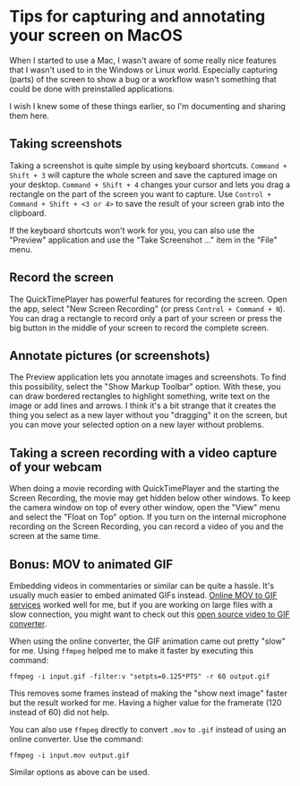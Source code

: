 # Tips for capturing and annotating your screen on MacOS

When I started to use a Mac, I wasn't aware of some really nice features that I wasn't used to in the Windows or Linux
world. Especially capturing (parts) of the screen to show a bug or a workflow wasn't something that could be done with
preinstalled applications.

I wish I knew some of these things earlier, so I'm documenting and sharing them here.

## Taking screenshots

Taking a screenshot is quite simple by using keyboard shortcuts. `Command + Shift + 3` will capture the whole screen
and save the captured image on your desktop. `Command + Shift + 4` changes your cursor and lets you drag a rectangle on
the part of the screen you want to capture. Use `Control + Command + Shift + <3 or 4>` to save the result of your
screen grab into the clipboard.

If the keyboard shortcuts won't work for you, you can also use the "Preview" application and use the "Take Screenshot
..." item in the "File" menu.

## Record the screen

The QuickTimePlayer has powerful features for recording the screen. Open the app, select "New Screen Recording" (or
press `Control + Command + N`). You can drag a rectangle to record only a part of your screen or press the big button
in the middle of your screen to record the complete screen.

## Annotate pictures (or screenshots)

The Preview application lets you annotate images and screenshots. To find this possibility, select the "Show Markup
Toolbar" option. With these, you can draw bordered rectangles to highlight something, write text on the image or add
lines and arrows. I think it's a bit strange that it creates the thing you select as a new layer without you "dragging"
it on the screen, but you can move your selected option on a new layer without problems.

## Taking a screen recording with a video capture of your webcam

When doing a movie recording with QuickTimePlayer and the starting the Screen Recording, the movie may get hidden below
other windows. To keep the camera window on top of every other window, open the "View" menu and select the "Float on
Top" option. If you turn on the internal microphone recording on the Screen Recording, you can record a video of you
and the screen at the same time.

## Bonus: MOV to animated GIF

Embedding videos in commentaries or similar can be quite a hassle. It's usually much easier to embed animated GIFs
instead. [Online MOV to GIF services](https://www.onlineconverter.com/mov-to-gif) worked well for me, but if you are
working on large files with a slow connection, you might want to check out this
[open source video to GIF converter](https://github.com/mortenjust/droptogif).

When using the online converter, the GIF animation came out pretty "slow" for me. Using `ffmpeg` helped me to make it
faster by executing this command:

```
ffmpeg -i input.gif -filter:v "setpts=0.125*PTS" -r 60 output.gif
```

This removes some frames instead of making the "show next image" faster but the result worked for me. Having a higher
value for the framerate (120 instead of 60) did not help.

You can also use `ffmpeg` directly to convert `.mov` to `.gif` instead of using an online converter. Use the command:

```
ffmpeg -i input.mov output.gif
```

Similar options as above can be used.
